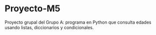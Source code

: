 # Proyecto-M5
Proyecto grupal del Grupo A: programa en Python que consulta edades usando listas, diccionarios y condicionales.
